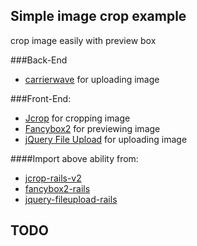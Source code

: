 ## Simple image crop example
crop image easily with preview box

###Back-End
- [carrierwave](https://github.com/carrierwaveuploader/carrierwave) for uploading image

###Front-End:
- [Jcrop](https://github.com/tapmodo/Jcrop) for cropping image
- [Fancybox2](https://github.com/fancyapps/fancyBox) for previewing image
- [jQuery File Upload](https://github.com/blueimp/jQuery-File-Upload) for uploading image

####Import above ability from:
- [jcrop-rails-v2](https://github.com/maxd/jcrop-rails-v2)
- [fancybox2-rails](https://github.com/kyparn/fancybox2-rails)
- [jquery-fileupload-rails](https://github.com/tors/jquery-fileupload-rails)

## TODO
